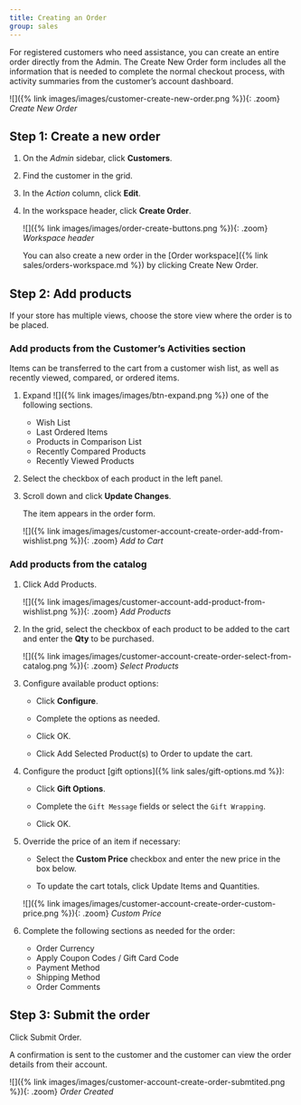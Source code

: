 ```yaml
---
title: Creating an Order
group: sales
---
```


For registered customers who need assistance, you can create an entire order directly from the Admin. The Create New Order form includes all the information that is needed to complete the normal checkout process, with activity summaries from the customer’s account dashboard.

![]({% link images/images/customer-create-new-order.png %}){: .zoom}
_Create New Order_

## Step 1: Create a new order

1. On the _Admin_ sidebar, click **Customers**.

1. Find the customer in the grid.

1. In the _Action_ column, click **Edit**.

1. In the workspace header, click **Create Order**.

   ![]({% link images/images/order-create-buttons.png %}){: .zoom}
   _Workspace header_

   You can also create a new order in the [Order workspace]({% link sales/orders-workspace.md %}) by clicking <span class="btn">Create New Order</span>.

## Step 2: Add products

If your store has multiple views, choose the store view where the order is to be placed.

### Add products from the Customer’s Activities section

Items can be transferred to the cart from a customer wish list, as well as recently viewed, compared, or ordered items.

1. Expand ![]({% link images/images/btn-expand.png %}) one of the following sections.

   - Wish List
   - Last Ordered Items
   - Products in Comparison List
   - Recently Compared Products
   - Recently Viewed Products

1. Select the checkbox of each product in the left panel.

1. Scroll down and click **Update Changes**.

   The item appears in the order form.

   ![]({% link images/images/customer-account-create-order-add-from-wishlist.png %}){: .zoom}
   _Add to Cart_

### Add products from the catalog

1. Click <span class="btn">Add Products</span>.

   ![]({% link images/images/customer-account-add-product-from-wishlist.png %}){: .zoom}
   _Add Products_

1. In the grid, select the checkbox of each product to be added to the cart and enter the **Qty** to be purchased.

   ![]({% link images/images/customer-account-create-order-select-from-catalog.png %}){: .zoom}
   _Select Products_

1. Configure available product options:

   - Click **Configure**.

   - Complete the options as needed.

   - Click <span class="btn">OK</span>.

   - Click <span class="btn">Add Selected Product(s) to Order</span> to update the cart.

1. Configure the product [gift options]({% link sales/gift-options.md %}):

   - Click **Gift Options**.

   - Complete the `Gift Message` fields or select the `Gift Wrapping`.

   - Click <span class="btn">OK</span>.

1. Override the price of an item if necessary:

   - Select the **Custom Price** checkbox and enter the new price in the box below.

   - To update the cart totals, click <span class="btn">Update Items and Quantities</span>.

   ![]({% link images/images/customer-account-create-order-custom-price.png %}){: .zoom}
   _Custom Price_

1. Complete the following sections as needed for the order:

   - Order Currency
   - Apply Coupon Codes /  Gift Card Code
   - Payment Method
   - Shipping Method
   - Order Comments

## Step 3: Submit the order

Click <span class="btn">Submit Order</span>.

A confirmation is sent to the customer and the customer can view the order details from their account.

![]({% link images/images/customer-account-create-order-submtited.png %}){: .zoom}
_Order Created_
